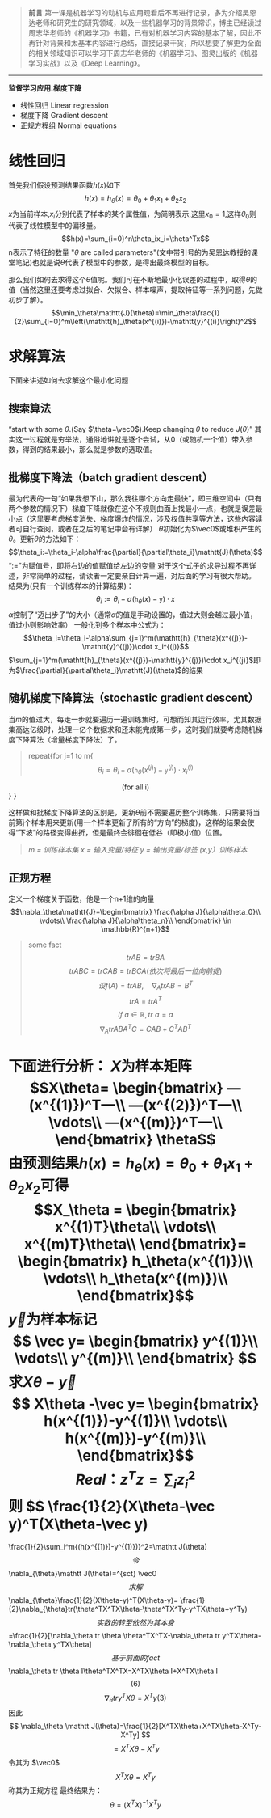 >**前言**
第一课是机器学习的动机与应用观看后不再进行记录，多为介绍吴恩达老师和研究生的研究领域，以及一些机器学习的背景常识，博主已经读过周志华老师的《机器学习》书籍，已有对机器学习内容的基本了解，因此不再针对背景和太基本内容进行总结，直接记录干货，所以想要了解更为全面的相关领域知识可以学习下周志华老师的《机器学习》、图灵出版的《机器学习实战》以及《Deep Learning》。

***
**监督学习应用.梯度下降**
- 线性回归 Linear regression
- 梯度下降 Gradient descent
- 正规方程组 Normal equations

# 线性回归
首先我们假设预测结果函数$h(x)$如下
$$h(x)=h_\theta(x)=\theta_0+\theta_1x_1+\theta_2x_2$$
$x$为当前样本,$x_i$分别代表了样本的某个属性值，为简明表示,这里$x_0=1$,这样$\theta_0$则代表了线性模型中的偏移量。
$$h(x)=\sum_{i=0}^n\theta_ix_i=\theta^Tx$$
n表示了特征的数量
"$\theta$ are called parameters"(文中带引号的为吴恩达教授的课堂笔记)也就是说$\theta$代表了模型中的参数，是得出最终模型的目标。

那么我们如何去求得这个$\theta$值呢。我们可在不断地最小化误差的过程中，取得$\theta$的值（当然这里还要考虑过拟合、欠拟合、样本噪声，提取特征等一系列问题，先做初步了解）。
$$\min_\theta\mathtt{J}(\theta)=\min_\theta\frac{1}{2}\sum_{i=0}^m\left(\mathtt{h}_\theta(x^{(i)})-\mathtt{y}^{(i)}\right)^2$$

# 求解算法
下面来讲述如何去求解这个最小化问题
## 搜索算法
“start with some $\theta$.(Say $\theta=\vec0$).Keep changing $\theta$ to reduce $J(\theta)$”
其实这一过程就是穷举法，通俗地讲就是逐个尝试，从0（或随机一个值）带入参数，得到的结果最小，那么就是参数的选取值。
## 批梯度下降法（batch gradient descent）
最为代表的一句“如果我想下山，那么我往哪个方向走最快”，即三维空间中（只有两个参数的情况下）梯度下降就像在这个不规则曲面上找最小一点，也就是误差最小点（这里要考虑梯度消失、梯度爆炸的情况，涉及权值共享等方法，这些内容读者可自行查阅，或者在之后的笔记中会有详解）
$\theta$初始化为$\vec0$或堆积产生的$\theta$。更新$\theta$的方法如下：
$$\theta_i:=\theta_i-\alpha\frac{\partial}{\partial\theta_i}\mathtt{J}(\theta)$$
“$:=$”为赋值号，即将右边的值赋值给左边的变量
对于这个式子的求导过程不再详述，非常简单的过程，请读者一定要亲自计算一遍，对后面的学习有很大帮助。
结果为(只有一个训练样本的计算结果)：
$$\theta_i:=\theta_i-\alpha(\mathtt{h}_{\theta}(x)-\mathtt{y})\cdot x$$
 $\alpha$控制了“迈出步子”的大小（通常$\alpha$的值是手动设置的，值过大则会越过最小值，值过小则影响效率）
 一般化到多个样本中公式为：
 $$\theta_i=\theta_i-\alpha\sum_{j=1}^m(\mathtt{h}_{\theta}(x^{(j)})-\mathtt{y}^{(j)})\cdot x_i^{(j)}$$
 $\sum_{j=1}^m(\mathtt{h}_{\theta}(x^{(j)})-\mathtt{y}^{(j)})\cdot x_i^{(j)}$即为$\frac{\partial}{\partial\theta_i}\mathtt{J}(\theta)$的结果
 ## 随机梯度下降算法（stochastic gradient descent）
 当$m$的值过大，每走一步就要遍历一遍训练集时，可想而知其运行效率，尤其数据集高达亿级时，处理一亿个数据求和还未能完成第一步，这时我们就要考虑随机梯度下降算法（增量梯度下降法）了。
>repeat{for j=1 to m{
$$\theta_i=\theta_i-\alpha(\mathtt{h}_{\theta}(x^{(j)})-\mathtt{y}^{(j)})\cdot x_i^{(j)}$$
<div align="center">(for all i)</div>
}  }

这样做和批梯度下降算法的区别是，更新$\theta$前不需要遍历整个训练集，只需要将当前第j个样本用来更新(用一个样本更新了所有的“方向”的梯度)，这样的结果会使得“下坡”的路径变得曲折，但是最终会徘徊在低谷（即极小值）位置。

> *m = 训练样本集
x = 输入变量/特征
y = 输出变量/标签
(x,y）训练样本*

 ## 正规方程
定义一个梯度关于函数，他是一个n+1维的向量
$$\nabla_\theta\mathtt{J}=\begin{bmatrix}
\frac{\alpha J}{\alpha\theta_0}\\
\vdots\\
\frac{\alpha J}{\alpha\theta_n}\\
\end{bmatrix}
\in \mathbb{R}^{n+1}$$

>some fact
$$trAB = trBA$$
$$trABC = trCAB = trBCA(依次将最后一位向前提)$$
$$设f(A) = trAB,\quad \nabla_AtrAB = B^T$$
$$trA = trA^T$$
$$If\ a\in\mathbb{R},tr\ a=a$$
$$\nabla_A trABA^TC=CAB+C^TAB^T$$

下面进行分析：
$X$为样本矩阵
$$X\theta=
\begin{bmatrix}
—(x^{(1)})^T—\\
—(x^{(2)})^T—\\
\vdots\\
—(x^{(m)})^T—\\
\end{bmatrix} \theta$$
由预测结果$h(x)=h_\theta(x)=\theta_0+\theta_1x_1+\theta_2x_2$可得
$$X_\theta =
\begin{bmatrix}
x^{(1)T}\theta\\
\vdots\\
x^{(m)T}\theta\\
\end{bmatrix}=
\begin{bmatrix}
h_\theta(x^{(1)})\\
\vdots\\
h_\theta(x^{(m)})\\
\end{bmatrix}$$
$\vec y$为样本标记
$$
\vec y=
\begin{bmatrix}
y^{(1)}\\
\vdots\\
y^{(m)}\\
\end{bmatrix}
$$
求$X\theta -\vec y$
$$
X\theta -\vec y=
\begin{bmatrix}
h(x^{(1)})-y^{(1)}\\
\vdots\\
h(x^{(m)})-y^{(m)}\\
\end{bmatrix}$$
$$
Real： z^Tz=\sum_iz_i^2
$$
则
$$
\frac{1}{2}(X\theta-\vec y)^T(X\theta-\vec y)
=
\frac{1}{2}\sum_i^m{(h(x^{(1)})-y^{(1)})}^2=\mathtt J(\theta)
$$
令
$$
\nabla_{\theta}\mathtt J(\theta)=^{sct} \vec0
$$
求解
$$
\nabla_{\theta}\frac{1}{2}(X\theta-y)^T(X\theta-y)=
\frac{1}{2}\nabla_{\theta}tr(\theta^TX^TX\theta-\theta^TX^Ty-y^TX\theta+y^Ty)
$$
实数的转至依然为其本身
$$
=\frac{1}{2}[\nabla_\theta tr \theta \theta^TX^TX-\nabla_\theta tr y^TX\theta-\nabla_\theta y^TX\theta]
$$
基于前面的fact
$$
\nabla_\theta tr \theta I\theta^TX^TX=X^TX\theta I+X^TX\theta I$$(6)
$$
$$
\nabla_\theta tr y
^TX\theta=X^Ty(3)
$$
因此
$$
\nabla_\theta \mathtt J(\theta)=\frac{1}{2}[X^TX\theta+X^TX\theta-X^Ty-X^Ty]
$$
$$
=X^TX\theta-X^Ty
$$
令其为 $\vec0$
$$
X^TX\theta = X^T y
$$
称其为正规方程
最终结果为：
$$
\theta=(X^TX)^{-1}X^Ty
$$

